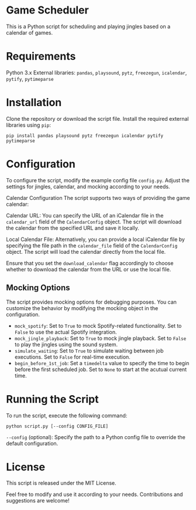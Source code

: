 # Game Scheduler

This is a Python script for scheduling and playing jingles based on a calendar of games.

# Requirements

Python 3.x
External libraries: `pandas`, `playsound`, `pytz`, `freezegun`, `icalendar`, `pytify`, `pytimeparse`
# Installation

Clone the repository or download the script file.
Install the required external libraries using `pip`:
```
pip install pandas playsound pytz freezegun icalendar pytify pytimeparse
```
# Configuration

To configure the script, modify the example config file `config.py`. Adjust the settings for jingles, calendar, and mocking according to your needs.

Calendar Configuration
The script supports two ways of providing the game calendar:

Calendar URL: You can specify the URL of an iCalendar file in the `calendar_url` field of the `CalendarConfig` object. The script will download the calendar from the specified URL and save it locally.

Local Calendar File: Alternatively, you can provide a local iCalendar file by specifying the file path in the `calendar_file` field of the `CalendarConfig` object. The script will load the calendar directly from the local file.

Ensure that you set the `download_calendar` flag accordingly to choose whether to download the calendar from the URL or use the local file.



## Mocking Options
The script provides mocking options for debugging purposes. You can customize the behavior by modifying the mocking object in the configuration.
- `mock_spotify`: Set to `True` to mock Spotify-related functionality. Set to `False` to use the actual Spotify integration.
- `mock_jingle_playback`: Set to `True` to mock jingle playback. Set to `False` to play the jingles using the sound system.
- `simulate_waiting`: Set to `True` to simulate waiting between job executions. Set to `False` for real-time execution.
- `begin_before_1st_job`: Set a `timedelta` value to specify the time to begin before the first scheduled job. Set to `None` to start at the acutual current time.

# Running the Script

To run the script, execute the following command:

```
python script.py [--config CONFIG_FILE]
```

`--config` (optional): Specify the path to a Python config file to override the default configuration.
# License

This script is released under the MIT License.

Feel free to modify and use it according to your needs. Contributions and suggestions are welcome!